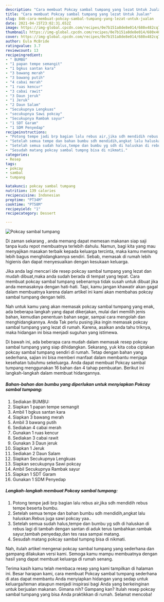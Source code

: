 ```yaml
---
description: "Cara membuat Pokcay sambal tumpang yang lezat Untuk Jualan"
title: "Cara membuat Pokcay sambal tumpang yang lezat Untuk Jualan"
slug: 846-cara-membuat-pokcay-sambal-tumpang-yang-lezat-untuk-jualan
date: 2021-04-15T23:02:31.652Z
image: https://img-global.cpcdn.com/recipes/0e7b151a8de8e014/680x482cq70/pokcay-sambal-tumpang-foto-resep-utama.jpg
thumbnail: https://img-global.cpcdn.com/recipes/0e7b151a8de8e014/680x482cq70/pokcay-sambal-tumpang-foto-resep-utama.jpg
cover: https://img-global.cpcdn.com/recipes/0e7b151a8de8e014/680x482cq70/pokcay-sambal-tumpang-foto-resep-utama.jpg
author: Eula McBride
ratingvalue: 3.7
reviewcount: 13
recipeingredient:
- " BUMBU"
- "1 papan tempe semangit"
- "1 bgkus santan kara"
- "3 bawang merah"
- "3 bawang putih"
- "4 cabai merah"
- "1 ruas kencur"
- "3 cabai rawit"
- "3 Daun jeruk"
- "1 Jeruk"
- "2 Daun Salam"
- "Secukupnya Lengkuas"
- "secukupnya Sawi pokcay"
- "Secukupnya Rambak sayur"
- "1 SDT Garam"
- "1 SDM Penyedap"
recipeinstructions:
- "Potong tempe jadi brp bagian lalu rebus air,jika sdh mendidih rebus tempe beserta bumbu."
- "Setelah semua tempe dan bahan bumbu sdh mendidih,angkat lalu haluskan.Rebus juga sawi pokcay yaa.."
- "Setelah semua sudah halus,tempe dan bumbu yg sdh di haluskan di rebus lagi di tambah dengan santan di aduk terus tambahkan rambak sayur,tambah penyedap,dan tes rasa sampai matang."
- "Sesudah matang pokcay sambal tumpng bisa di nikmati."
categories:
- Resep
tags:
- pokcay
- sambal
- tumpang

katakunci: pokcay sambal tumpang 
nutrition: 139 calories
recipecuisine: Indonesian
preptime: "PT34M"
cooktime: "PT58M"
recipeyield: "1"
recipecategory: Dessert

---
```



![Pokcay sambal tumpang](https://img-global.cpcdn.com/recipes/0e7b151a8de8e014/680x482cq70/pokcay-sambal-tumpang-foto-resep-utama.jpg)

Di zaman  sekarang , anda memang dapat memesan makanan siap saji tanpa kudu repot membuatnya terlebih dahulu. Namun, bagi kita yang mau menyajikan masakan terbaik kepada keluarga tercinta, maka kamu memang lebih bagus menghidangkannya sendiri. Sebab, memasak di rumah lebih higienis dan dapat menyesuaikan dengan kesukaan keluarga.

Jika anda lagi mencari ide resep pokcay sambal tumpang yang lezat dan mudah dibuat,maka anda sudah berada di tempat yang tepat. Cara membuat pokcay sambal tumpang  sebenarnya tidak susah untuk dibuat jika anda memasaknya dengan hati-hati. Tapi, kamu jangan khawatir akan gagal dalam membuatnya 
karena dalam artikel ini kami akan membahas pokcay sambal tumpang dengan teliti.  



Nah untuk kamu yang akan memasak pokcay sambal tumpang yang enak, ada beberapa langkah yang dapat dikerjakan, mulai dari memilih jenis bahan, kemudian penentuan bahan segar, sampai cara mengolah dan menghidangkannya. Anda Tak perlu pusing jika ingin memasak pokcay sambal tumpang yang lezat di rumah. Karena, asalkan anda  tahu triknya, maka hidangan ini bisa menjadi suguhan yang istimewa.

Di bawah ini, ada beberapa cara mudah dalam memasak resep pokcay sambal tumpang yang siap dihidangkan. Sekarang, yuk kita coba ciptakan pokcay sambal tumpang sendiri di rumah. Tetap dengan bahan yang sederhana, sajian ini bisa memberi manfaat dalam membantu menjaga kesehatan tubuhmu sekeluarga. Anda dapat membuat Pokcay sambal tumpang menggunakan 16 bahan dan 4 tahap pembuatan. Berikut ini langkah-langkah dalam membuat hidangannya.

<!--inarticleads1-->

##### Bahan-bahan dan bumbu yang diperlukan untuk menyiapkan Pokcay sambal tumpang:

1. Sediakan  BUMBU:
1. Siapkan 1 papan tempe semangit
1. Ambil 1 bgkus santan kara
1. Siapkan 3 bawang merah
1. Ambil 3 bawang putih
1. Sediakan 4 cabai merah
1. Gunakan 1 ruas kencur
1. Sediakan 3 cabai rawit
1. Gunakan 3 Daun jeruk
1. Siapkan 1 Jeruk
1. Sediakan 2 Daun Salam
1. Siapkan Secukupnya Lengkuas
1. Siapkan secukupnya Sawi pokcay
1. Ambil Secukupnya Rambak sayur
1. Siapkan 1 SDT Garam
1. Gunakan 1 SDM Penyedap




<!--inarticleads2-->

##### Langkah-langkah membuat Pokcay sambal tumpang:

1. Potong tempe jadi brp bagian lalu rebus air,jika sdh mendidih rebus tempe beserta bumbu.
1. Setelah semua tempe dan bahan bumbu sdh mendidih,angkat lalu haluskan.Rebus juga sawi pokcay yaa..
1. Setelah semua sudah halus,tempe dan bumbu yg sdh di haluskan di rebus lagi di tambah dengan santan di aduk terus tambahkan rambak sayur,tambah penyedap,dan tes rasa sampai matang.
1. Sesudah matang pokcay sambal tumpng bisa di nikmati.




Nah, itulah artikel mengenai  pokcay sambal tumpang  yang sederhana dan gampang dilakukan versi kami. Semoga kamu mampu membuatnya dengan hasil yang dapat membuat keluarga di rumah senang. 

Terima kasih kamu telah membaca resep yang kami tampilkan di halaman ini. Besar harapan kami, cara membuat  Pokcay sambal tumpang sederhana di atas dapat membantu Anda menyiapkan hidangan yang sedap untuk keluarga/teman ataupun menjadi inspirasi bagi Anda yang berkeinginan untuk berjualan makanan. Gimana nih? Gampang kan? Itulah resep pokcay sambal tumpang yang bisa Anda praktikkan di rumah. Selamat mencoba!

